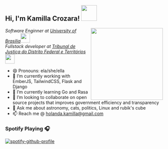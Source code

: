 <h2> Hi, I'm Kamilla Crozara! <img src="https://media.giphy.com/media/mGcNjsfWAjY5AEZNw6/giphy.gif" width="50"></h2>
<img align='right' src="https://media.giphy.com/media/lTRUNQrthgIAGo5xvO/giphy.gif" width="230">
<p><em>Software Enginner at <a href="http://www.unb.br">University of Brasilia</a><img src="https://media.giphy.com/media/fYSnHlufseco8Fh93Z/giphy.gif" width="30"></br>Fullstack developer at <a href="https://www.tjdft.jus.br/">Tribunal de Justiça do Distrito Federal e Territórios</a><img src="https://media.giphy.com/media/WUlplcMpOCEmTGBtBW/giphy.gif" width="30"> 
</em></p>


- 😄 Pronouns: ela/she/ella
- 🔭 I’m currently working with EmberJS, TailwindCSS, Flask and Django
- 🌱 I’m currently learning Go and Rasa 
- 👯 I’m looking to collaborate on open source projects that improves government efficiency and transparency
- 💬 Ask me about astronomy, cats, politics, Linux and rubik's cube
- 📫 Reach me @ holanda.kamilla@gmail.com



### Spotify Playing 🎧

[![spotify-github-profile](https://spotify-github-profile.vercel.app/api/view?uid=12123773181&cover_image=true&theme=compact)](https://spotify-github-profile.vercel.app/api/view?uid=12123773181&redirect=true)
